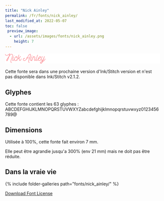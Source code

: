 ```yaml
---
title: "Nick Ainley"
permalink: /fr/fonts/nick_ainley/
last_modified_at: 2022-05-07
toc: false
 preview_image:
  - url: /assets/images/fonts/nick_ainley.png
    height: 7
---
```

![Nick Ainley](/assets/images/fonts/nick_ainley.png)

Cette fonte sera dans une prochaine version d'Ink/Stitch version et n'est pas disponible dans Ink/Stitch v2.1.2.

## Glyphes

Cette fonte contient les 63 glyphes :
ABCDEFGHIJKLMNOPQRSTUVWXYZabcdefghijklmnopqrstuvwxyz0123456789@

## Dimensions

Utilisée à 100%, cette fonte fait environ 7 mm.

Elle peut être agrandie jusqu'a 300% (env 21 mm) mais ne doit pas être réduite.

## Dans la vraie vie

{% include folder-galleries path="fonts/nick_ainley/" %}



[Download Font License](https://github.com/inkstitch/inkstitch/tree/main/fonts/nick_ainley/LICENSE)
